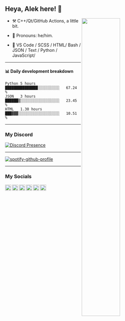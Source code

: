 ## Heya, Alek here! :wave:

<img align="right" width="50%" src="https://github.com/Alektherblxdev/Github-Stats/blob/master/generated/overview.svg">

-   :hammer_and_pick: C++/Qt/GitHub Actions, a little bit.

-   :man: Pronouns: he/him.

-   :pencil: VS Code / SCSS / HTML/ Bash / JSON / Text / Python / JavaScript/

---


#### :bar_chart: Daily development breakdown

<!--START_SECTION:waka-->
```text
Python 5 hours         ███████████████░░░░░░░░░░   67.24 % 
JSON   3 hours         ██████▒░░░░░░░░░░░░░░░░░░   23.45 % 
HTML   1.30 hours      ███▓▓▓░░░░░░░░░░░░░░░░░░░   10.51 % 
```
<!--END_SECTION:waka-->
---

### My Discord 

[![Discord Presence](https://lanyard-profile-readme.vercel.app/api/778778741886418965
                            )](https://discord.com/users/778778741886418965)

---

[![spotify-github-profile](https://spotify-github-profile.vercel.app/api/view?uid=zcuqlk2f95e0fhxozipv7i0gh&cover_image=true&theme=default&bar_color=53b14f&bar_color_cover=false)](https://github.com/kittinan/spotify-github-profile)

---
### My Socials
<a href="https://discord.com/users/778778741886418965">
  <img align="left" alt="Discord" width="20px" src="https://simpleicons.org/icons/discord.svg" />
</a>
<a href="https://www.youtube.com/channel/UCLuzUp85WGR6JUxF3RBWeMA">
  <img align="left" alt="Youtube" width="20px" src="https://simpleicons.org/icons/youtube.svg" />
</a>
<a href="https://www.roblox.com/users/2294290965/profile">
  <img align="left" alt="Roblox" width="20px" src="https://simpleicons.org/icons/roblox.svg" />
</a>
<a href="https://open.spotify.com/user/2yaxc17cthzjy4tu2evlvjt1d">
  <img align="left" alt="Spotify" width="20px" src="https://simpleicons.org/icons/spotify.svg" />
</a>
<a href="https://twitter.com/alekdevs">
  <img align="left" alt="Spotify" width="20px" src="https://simpleicons.org/icons/twitter.svg" />
  </a>
<a href="https://replit.com/@aleksgroupfinder">
  <img align="left" alt="Spotify" width="20px" src="https://simpleicons.org/icons/replit.svg" />
